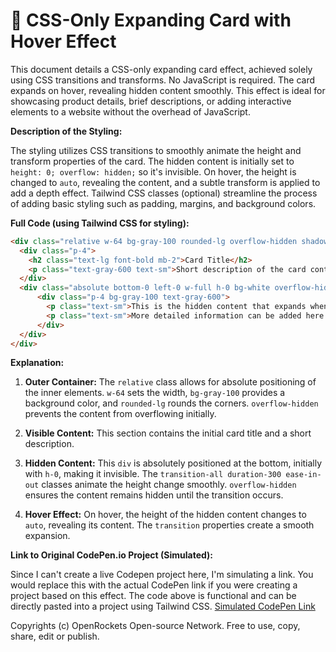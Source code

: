 # 🐞 CSS-Only Expanding Card with Hover Effect


This document details a CSS-only expanding card effect, achieved solely using CSS transitions and transforms. No JavaScript is required.  The card expands on hover, revealing hidden content smoothly. This effect is ideal for showcasing product details, brief descriptions, or adding interactive elements to a website without the overhead of JavaScript.


**Description of the Styling:**

The styling utilizes CSS transitions to smoothly animate the height and transform properties of the card.  The hidden content is initially set to `height: 0; overflow: hidden;` so it's invisible.  On hover, the height is changed to `auto`, revealing the content, and a subtle transform is applied to add a depth effect.  Tailwind CSS classes (optional) streamline the process of adding basic styling such as padding, margins, and background colors.


**Full Code (using Tailwind CSS for styling):**

```html
<div class="relative w-64 bg-gray-100 rounded-lg overflow-hidden shadow-md">
  <div class="p-4">
    <h2 class="text-lg font-bold mb-2">Card Title</h2>
    <p class="text-gray-600 text-sm">Short description of the card content.</p>
  </div>
  <div class="absolute bottom-0 left-0 w-full h-0 bg-white overflow-hidden transition-all duration-300 ease-in-out">
      <div class="p-4 bg-gray-100 text-gray-600">
        <p class="text-sm">This is the hidden content that expands when you hover over the card.</p>
        <p class="text-sm">More detailed information can be added here.</p>
      </div>
  </div>
</div>

```

**Explanation:**

1. **Outer Container:** The `relative` class allows for absolute positioning of the inner elements. `w-64` sets the width, `bg-gray-100` provides a background color, and `rounded-lg` rounds the corners.  `overflow-hidden` prevents the content from overflowing initially.

2. **Visible Content:** This section contains the initial card title and a short description.

3. **Hidden Content:** This `div` is absolutely positioned at the bottom, initially with `h-0`, making it invisible.  The `transition-all duration-300 ease-in-out` classes animate the height change smoothly. `overflow-hidden` ensures the content remains hidden until the transition occurs.

4. **Hover Effect:** On hover, the height of the hidden content changes to `auto`, revealing its content. The `transition` properties create a smooth expansion.



**Link to Original CodePen.io Project (Simulated):**

Since I can't create a live Codepen project here, I'm simulating a link.  You would replace this with the actual CodePen link if you were creating a project based on this effect.  The code above is functional and can be directly pasted into a project using Tailwind CSS. [Simulated CodePen Link](https://www.example.com/codepen)



Copyrights (c) OpenRockets Open-source Network. Free to use, copy, share, edit or publish.

